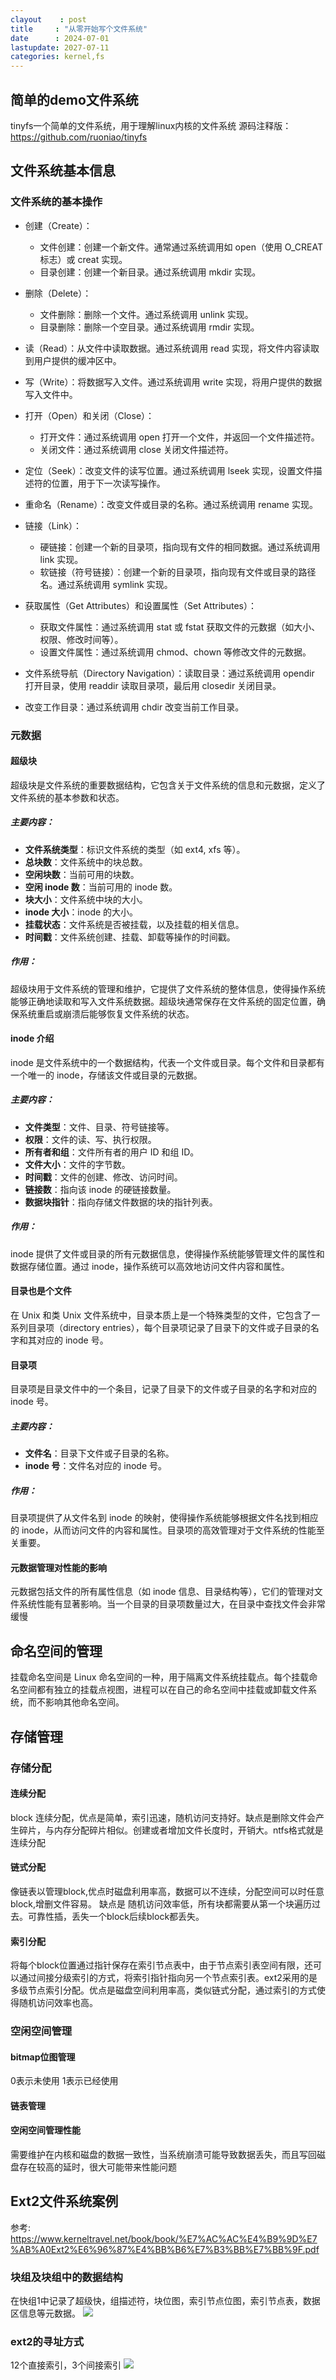 ```yaml
---
clayout    : post
title     : "从零开始写个文件系统"
date      : 2024-07-01
lastupdate: 2027-07-11
categories: kernel,fs
---
```


## 简单的demo文件系统

tinyfs一个简单的文件系统，用于理解linux内核的文件系统
源码注释版：https://github.com/ruoniao/tinyfs

## 文件系统基本信息

### 文件系统的基本操作
- 创建（Create）：
    - 文件创建：创建一个新文件。通常通过系统调用如 open（使用 O_CREAT 标志）或 creat 实现。
    - 目录创建：创建一个新目录。通过系统调用 mkdir 实现。

- 删除（Delete）：
    - 文件删除：删除一个文件。通过系统调用 unlink 实现。
    - 目录删除：删除一个空目录。通过系统调用 rmdir 实现。

- 读（Read）：从文件中读取数据。通过系统调用 read 实现，将文件内容读取到用户提供的缓冲区中。

- 写（Write）：将数据写入文件。通过系统调用 write 实现，将用户提供的数据写入文件中。

- 打开（Open）和关闭（Close）：
    - 打开文件：通过系统调用 open 打开一个文件，并返回一个文件描述符。
    - 关闭文件：通过系统调用 close 关闭文件描述符。

- 定位（Seek）：改变文件的读写位置。通过系统调用 lseek 实现，设置文件描述符的位置，用于下一次读写操作。
- 重命名（Rename）：改变文件或目录的名称。通过系统调用 rename 实现。

- 链接（Link）：
    - 硬链接：创建一个新的目录项，指向现有文件的相同数据。通过系统调用 link 实现。
    - 软链接（符号链接）：创建一个新的目录项，指向现有文件或目录的路径名。通过系统调用 symlink 实现。

- 获取属性（Get Attributes）和设置属性（Set Attributes）：
    - 获取文件属性：通过系统调用 stat 或 fstat 获取文件的元数据（如大小、权限、修改时间等）。
    - 设置文件属性：通过系统调用 chmod、chown 等修改文件的元数据。

- 文件系统导航（Directory Navigation）：读取目录：通过系统调用 opendir 打开目录，使用 readdir 读取目录项，最后用 closedir 关闭目录。
- 改变工作目录：通过系统调用 chdir 改变当前工作目录。

### 元数据
#### 超级块

超级块是文件系统的重要数据结构，它包含关于文件系统的信息和元数据，定义了文件系统的基本参数和状态。

##### 主要内容：

- **文件系统类型**：标识文件系统的类型（如 ext4, xfs 等）。
- **总块数**：文件系统中的块总数。
- **空闲块数**：当前可用的块数。
- **空闲 inode 数**：当前可用的 inode 数。
- **块大小**：文件系统中块的大小。
- **inode 大小**：inode 的大小。
- **挂载状态**：文件系统是否被挂载，以及挂载的相关信息。
- **时间戳**：文件系统创建、挂载、卸载等操作的时间戳。

##### 作用：

超级块用于文件系统的管理和维护，它提供了文件系统的整体信息，使得操作系统能够正确地读取和写入文件系统数据。超级块通常保存在文件系统的固定位置，确保系统重启或崩溃后能够恢复文件系统的状态。

#### inode 介绍

inode 是文件系统中的一个数据结构，代表一个文件或目录。每个文件和目录都有一个唯一的 inode，存储该文件或目录的元数据。

##### 主要内容：

- **文件类型**：文件、目录、符号链接等。
- **权限**：文件的读、写、执行权限。
- **所有者和组**：文件所有者的用户 ID 和组 ID。
- **文件大小**：文件的字节数。
- **时间戳**：文件的创建、修改、访问时间。
- **链接数**：指向该 inode 的硬链接数量。
- **数据块指针**：指向存储文件数据的块的指针列表。

##### 作用：

inode 提供了文件或目录的所有元数据信息，使得操作系统能够管理文件的属性和数据存储位置。通过 inode，操作系统可以高效地访问文件内容和属性。

#### 目录也是个文件

在 Unix 和类 Unix 文件系统中，目录本质上是一个特殊类型的文件，它包含了一系列目录项（directory entries），每个目录项记录了目录下的文件或子目录的名字和其对应的 inode 号。


#### 目录项

目录项是目录文件中的一个条目，记录了目录下的文件或子目录的名字和对应的 inode 号。

##### 主要内容：

- **文件名**：目录下文件或子目录的名称。
- **inode 号**：文件名对应的 inode 号。

##### 作用：

目录项提供了从文件名到 inode 的映射，使得操作系统能够根据文件名找到相应的 inode，从而访问文件的内容和属性。目录项的高效管理对于文件系统的性能至关重要。

#### 元数据管理对性能的影响

元数据包括文件的所有属性信息（如 inode 信息、目录结构等），它们的管理对文件系统性能有显著影响。当一个目录的目录项数量过大，在目录中查找文件会非常缓慢


## 命名空间的管理
挂载命名空间是 Linux 命名空间的一种，用于隔离文件系统挂载点。每个挂载命名空间都有独立的挂载点视图，进程可以在自己的命名空间中挂载或卸载文件系统，而不影响其他命名空间。

## 存储管理
### 存储分配
#### 连续分配
block 连续分配，优点是简单，索引迅速，随机访问支持好。缺点是删除文件会产生碎片，与内存分配碎片相似。创建或者增加文件长度时，开销大。ntfs格式就是连续分配
#### 链式分配
像链表以管理block,优点时磁盘利用率高，数据可以不连续，分配空间可以时任意block,增删文件容易。
缺点是 随机访问效率低，所有块都需要从第一个块遍历过去。可靠性插，丢失一个block后续block都丢失。
#### 索引分配
将每个block位置通过指针保存在索引节点表中，由于节点索引表空间有限，还可以通过间接分级索引的方式，将索引指针指向另一个节点索引表。ext2采用的是多级节点索引分配。优点是磁盘空间利用率高，类似链式分配，通过索引的方式使得随机访问效率也高。

### 空闲空间管理
#### bitmap位图管理
0表示未使用 1表示已经使用
#### 链表管理
#### 空闲空间管理性能
需要维护在内核和磁盘的数据一致性，当系统崩溃可能导致数据丢失，而且写回磁盘存在较高的延时，很大可能带来性能问题

## Ext2文件系统案例
参考: https://www.kerneltravel.net/book/book/%E7%AC%AC%E4%B9%9D%E7%AB%A0Ext2%E6%96%87%E4%BB%B6%E7%B3%BB%E7%BB%9F.pdf
### 块组及块组中的数据结构
在快组1中记录了超级快，组描述符，块位图，索引节点位图，索引节点表，数据区信息等元数据。
![](/assets/img/tinyfs/1.png)

### ext2的寻址方式
12个直接索引，3个间接索引
![](/assets/img/tinyfs/2.png)

